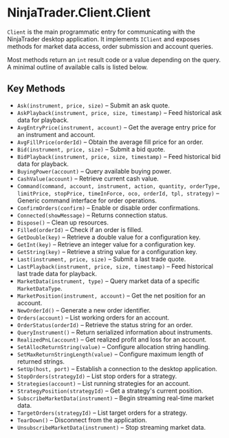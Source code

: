 # NinjaTrader.Client.Client

`Client` is the main programmatic entry for communicating with the NinjaTrader desktop application. It implements `IClient` and exposes methods for market data access, order submission and account queries.

Most methods return an `int` result code or a value depending on the query. A minimal outline of available calls is listed below.

## Key Methods
- `Ask(instrument, price, size)` – Submit an ask quote.
- `AskPlayback(instrument, price, size, timestamp)` – Feed historical ask data for playback.
- `AvgEntryPrice(instrument, account)` – Get the average entry price for an instrument and account.
- `AvgFillPrice(orderId)` – Obtain the average fill price for an order.
- `Bid(instrument, price, size)` – Submit a bid quote.
- `BidPlayback(instrument, price, size, timestamp)` – Feed historical bid data for playback.
- `BuyingPower(account)` – Query available buying power.
- `CashValue(account)` – Retrieve current cash value.
- `Command(command, account, instrument, action, quantity, orderType, limitPrice, stopPrice, timeInForce, oco, orderId, tpl, strategy)` – Generic command interface for order operations.
- `ConfirmOrders(confirm)` – Enable or disable order confirmations.
- `Connected(showMessage)` – Returns connection status.
- `Dispose()` – Clean up resources.
- `Filled(orderId)` – Check if an order is filled.
- `GetDouble(key)` – Retrieve a double value for a configuration key.
- `GetInt(key)` – Retrieve an integer value for a configuration key.
- `GetString(key)` – Retrieve a string value for a configuration key.
- `Last(instrument, price, size)` – Submit a last trade quote.
- `LastPlayback(instrument, price, size, timestamp)` – Feed historical last trade data for playback.
- `MarketData(instrument, type)` – Query market data of a specific `MarketDataType`.
- `MarketPosition(instrument, account)` – Get the net position for an account.
- `NewOrderId()` – Generate a new order identifier.
- `Orders(account)` – List working orders for an account.
- `OrderStatus(orderId)` – Retrieve the status string for an order.
- `QueryInstrument()` – Return serialized information about instruments.
- `RealizedPnL(account)` – Get realized profit and loss for an account.
- `SetAllocReturnString(value)` – Configure allocation string handling.
- `SetMaxReturnStringLength(value)` – Configure maximum length of returned strings.
- `SetUp(host, port)` – Establish a connection to the desktop application.
- `StopOrders(strategyId)` – List stop orders for a strategy.
- `Strategies(account)` – List running strategies for an account.
- `StrategyPosition(strategyId)` – Get a strategy's current position.
- `SubscribeMarketData(instrument)` – Begin streaming real-time market data.
- `TargetOrders(strategyId)` – List target orders for a strategy.
- `TearDown()` – Disconnect from the application.
- `UnsubscribeMarketData(instrument)` – Stop streaming market data.
